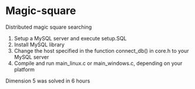 Magic-square
============

Distributed magic square searching

1. Setup a MySQL server and execute setup.SQL
2. Install MySQL library
3. Change the host specified in the function connect_db() in core.h to your MySQL server
4. Compile and run main_linux.c or main_windows.c, depending on your platform

Dimension 5 was solved in 6 hours
